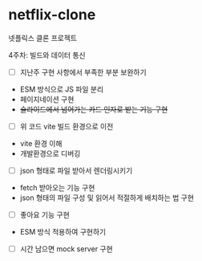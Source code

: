 # netflix-clone
넷플릭스 클론 프로젝트

4주차: 빌드와 데이터 통신

- [ ] 지난주 구현 사항에서 부족한 부분 보완하기
* ESM 방식으로 JS 파일 분리
* 페이지네이션 구현
* ~~슬라이드에서 넘어가는 카드 인자로 받는 기능 구현~~

- [ ] 위 코드 vite 빌드 환경으로 이전
* vite 환경 이해
* 개발환경으로 디버깅

- [ ] json 형태로 파일 받아서 렌더링시키기
* fetch 받아오는 기능 구현
* json 형태의 파일 구성 및 읽어서 적절하게 배치하는 법 구현

- [ ] 좋아요 기능 구현
* ESM 방식 적용하여 구현하기

- [ ] 시간 남으면 mock server 구현